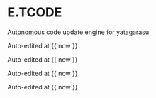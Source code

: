 # E.TCODE
Autonomous code update engine for yatagarasu


Auto-edited at {{ now }}

Auto-edited at {{ now }}

Auto-edited at {{ now }}

Auto-edited at {{ now }}
